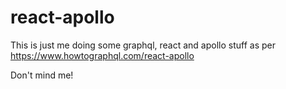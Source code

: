 # react-apollo

This is just me doing some graphql, react and apollo stuff as per https://www.howtographql.com/react-apollo

Don't mind me!

